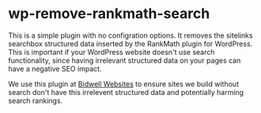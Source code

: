 # wp-remove-rankmath-search

This is a simple plugin with no configration options. It removes the sitelinks searchbox structured data inserted by the RankMath plugin for WordPress. This is important if your WordPress website doesn't use search functionality, since having irrelevant structured data on your pages can have a negative SEO impact.

We use this plugin at [Bidwell Websites](https://bidwellwebsites.com) to ensure sites we build without search don't have this irrelevent structured data and potentially harming search rankings.